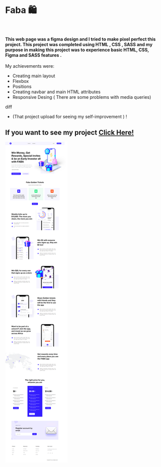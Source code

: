 # Faba 🛍️
 <br>



#### This web page was a figma design and I tried to make pixel perfect this project. This project was completed using HTML , CSS , SASS and my purpose in making this project was to experience basic HTML, CSS, Figma and SASS features .
My achievements were:
- Creating main layout
- Flexbox
- Positions
- Creating navbar and main HTML attributes
- Responsive Desing ( There are some problems with media queries)



diff
- (That project upload for seeing my self-improvement ) ! 


## If you want to see my project <a href="https://github.com/beyzaarslanturk/Faba/blob/master/index.html">Click Here!</a> 

![alt text](https://github.com/beyzaarslanturk/Faba/blob/master/faba.png)



